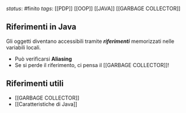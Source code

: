 *status*: #finito 
*tags*:  [[PDP]] [[OOP]] [[JAVA]] [[GARBAGE COLLECTOR]]

## Riferimenti in Java

Gli oggetti diventano accessibili tramite _**riferimenti**_ memorizzati nelle variabili locali.

* Può verificarsi **Aliasing**
* Se si perde il riferimento, ci pensa il [[GARBAGE COLLECTOR]]!

## Riferimenti utili

* [[GARBAGE COLLECTOR]]
* [[Caratteristiche di Java]]